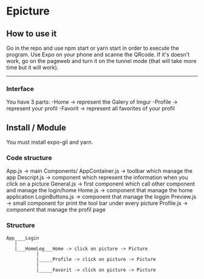 # Epicture

## How to use it

Go in the repo and use npm start or yarn start in order to execute the program.
Use Expo on your phone and scanne the QRcode. If it's doesn't work, go on the
pageweb and turn it on the tunnel mode (that will take more time but it will 
work).
_______________________________________________________________________

### Interface

You have 3 parts:
-Home -> represent the Galery of Imgur
-Profile -> represent your profil
-Favorit -> represent all favorites of your profil

## Install / Module

You must install expo-gli and yarn.

### Code structure

App.js -> main
Components/
    AppContainer.js -> toolbar which manage the app
    Descript.js -> component which represent the information when you click on a picture
    General.js -> first component which call other component and manage the login/home
    Home.js -> component that manage the home application
    LoginButtons.js -> component that manage the loggin
    Preview.js -> small component for print the tool bar under every picture
    Profile.js -> component that manage the profil page

### Structure

    App____Login
       |
       |___HomeLog___Home -> click on picture -> Picture
               |
               |_____Profile -> click on picture -> Picture
               |
               |_____Favorit -> click on picture -> Picture